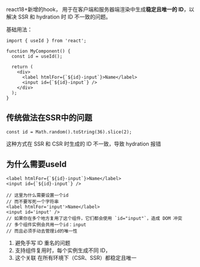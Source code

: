 
react18+新增的hook， 用于在客户端和服务器端渲染中生成**稳定且唯一的 ID**，以解决 SSR 和 hydration 时 ID 不一致的问题。

基础用法：

```
import { useId } from 'react';

function MyComponent() {
  const id = useId();

  return (
    <div>
      <label htmlFor={`${id}-input`}>Name</label>
      <input id={`${id}-input`} />
    </div>
  );
}
```

## 传统做法在SSR中的问题

```
const id = Math.random().toString(36).slice(2);
```

这种方式在 SSR 和 CSR 时生成的 ID 不一致，导致 hydration 报错


## 为什么需要useId

```
<label htmlFor={`${id}-input`}>Name</label>
<input id={`${id}-input`} />

// 这里为什么需要设置一个id
// 而不要写死一个字符串
<label htmlFor='input'>Name</label>
<input id='input' />
// 如果你在多个地方复用了这个组件，它们都会使用 `id="input"`，造成 DOM 冲突
// 多个组件实例会共用一个id：input
// 而且必须手动去管理id的唯一性
```

1. 避免手写 ID 重名的问题
2. 支持组件复用时，每个实例生成不同 ID，
3. 这个关联 在所有环境下（CSR、SSR）都稳定且唯一